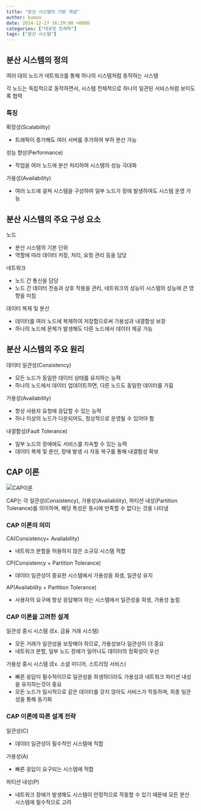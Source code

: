```yaml
---
title: "분산 시스템의 기본 개념"
author: bumoo
date: 2024-12-27 16:29:00 +0900
categories: ["대규모 트래픽"]
tags: ["분산 시스템"]
---
```


## 분산 시스템의 정의
여러 대의 노드가 네트워크를 통해 하나의 시스템처럼 동작하는 시스템

각 노드는 독립적으로 동작하면서, 시스템 전체적으로 하나의 일관된 서비스처럼 보이도록 협력

### 특징
확장성(Scalability)
- 트래픽이 증가해도 여러 서버를 추가하여 부하 분산 가능

성능 향상(Performance)
- 작업을 여러 노드에 분산 처리하여 시스템의 성능 극대화

가용성(Availability)
- 여러 노드에 걸쳐 시스템을 구성하여 일부 노드가 장애 발생하여도 시스템 운영 가능

## 분산 시스템의 주요 구성 요소

노드 
- 분산 시스템의 기본 단위
- 역할에 따라 데이터 저장, 처리, 요청 관리 등을 담당

네트워크
- 노드 간 통신을 담당
- 노드 간 데이터 전송과 상호 작용을 관리, 네트워크의 성능이 시스템의 성능에 큰 영향을 미침

데이터 복제 및 분산
- 데이터를 여러 노드에 복제하여 저장함으로써 가용성과 내결함성 보장
- 하나의 노드에 문제가 발생해도 다른 노드에서 데이터 제공 가능

## 분산 시스템의 주요 원리
데이터 일관성(Consistency)
- 모든 노드가 동일한 데이터 상태를 유지하는 능력
- 하나의 노드에서 데이터 업데이트하면, 다른 노드도 동일한 데이터를 가짊

가용성(Availability)
- 항상 사용자 요청에 응답할 수 있는 능력
- 하나 이상의 노드가 다운되어도, 정상적으로 운영될 수 있어야 함 

내결함성(Fault Tolerance)
- 일부 노드의 장애에도 서비스를 지속할 수 있는 능력
- 데이터 복제 및 분산, 장애 발생 시 자동 복구를 통해 내결함성 확보

## CAP 이론
![CAP이론](https://github.com/user-attachments/assets/99871988-4b33-441b-ab44-d6edc1987e5c)

CAP는 각 일관성(Consistency), 가용성(Availability), 파티션 내성(Partition Tolerance)를 의미하며,
해당 특성은 동시에 만족할 수 없다는 것을 나타냄

### CAP 이론의 의미

CA(Consistency+ Availability)
- 네트워크 분할을 허용하지 않은 소규모 시스템 적합

CP(Consistency + Partition Tolerance)
- 데이터 일관성이 중요한 시스템에서 가용성을 희생, 일관성 유지

AP(Availability + Partition Tolerance)
- 사용자의 요구에 항상 응답해야 하는 시스템에서 일관성을 희생, 가용성 높힘

### CAP 이론을 고려한 설계
일관성 중시 시스템 (Ex. 금융 거래 시스템)
- 모든 거래가 일관성을 보장해야 하므로, 가용성보다 일관성이 더 중요
- 네트워크 분할, 일부 노드 장애가 일어나도 데이터의 정확성이 우선

가용성 중시 시스템 (Ex. 소셜 미디어, 스트리밍 서비스)
- 빠른 응답이 필수적이므로 일관성을 희생하더라도 가용성과 네트워크 파티션 내성을 유지하는것이 중요
- 모든 노드가 일시적으로 같은 데이터를 갖지 않아도 서비스가 작동하며, 최종 일관성을 통해 동기화

### CAP 이론에 따른 설계 전략

일관성(C)
- 데이터 일관성이 필수적인 시스템에 적합

가용성(A)
- 빠른 응답이 요구되는 시스템에 적합

파티션 내성(P)
- 네트워크 장애가 발생해도 시스템이 안정적으로 작동할 수 있기 때문에 모든 분산 시스템에 필수적으로 고려

